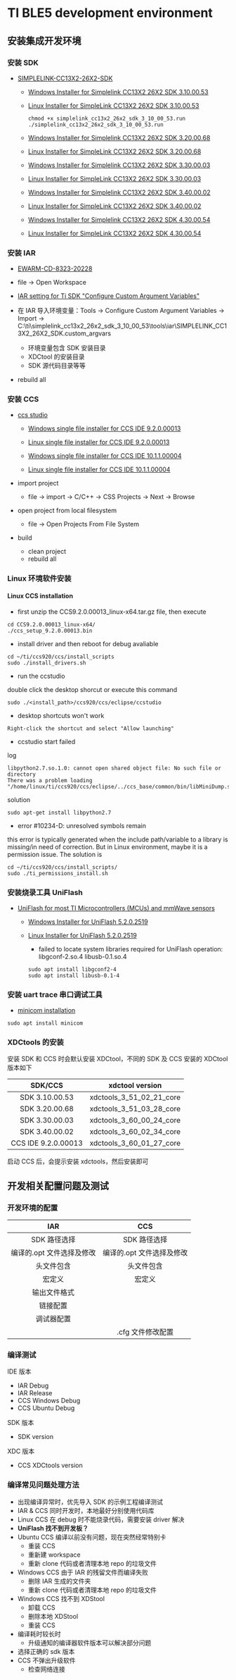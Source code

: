 # TI BLE5 development environment

## 安装集成开发环境

### 安装 SDK

- [SIMPLELINK-CC13X2-26X2-SDK](http://www.ti.com/tool/download/SIMPLELINK-CC13X2-26X2-SDK)

  - [Windows Installer for Simplelink CC13X2 26X2 SDK 3.10.00.53](https://www.ti.com/licreg/docs/swlicexportcontrol.tsp?form_type=2&prod_no=simplelink_cc13x2_26x2_sdk_3_10_00_53.exe&ref_url=http://software-dl.ti.com/simplelink/esd/simplelink_cc13x2_26x2_sdk/3.10.00.53)

  - [Linux Installer for SimpleLink CC13X2 26X2 SDK 3.10.00.53](https://www.ti.com/licreg/docs/swlicexportcontrol.tsp?form_type=2&prod_no=simplelink_cc13x2_26x2_sdk_3_10_00_53.run&ref_url=http://software-dl.ti.com/simplelink/esd/simplelink_cc13x2_26x2_sdk/3.10.00.53)

    ```shell
    chmod +x simplelink_cc13x2_26x2_sdk_3_10_00_53.run
    ./simplelink_cc13x2_26x2_sdk_3_10_00_53.run
    ```

  - [Windows Installer for Simplelink CC13X2 26X2 SDK 3.20.00.68](https://www.ti.com/licreg/docs/swlicexportcontrol.tsp?form_type=2&prod_no=simplelink_cc13x2_26x2_sdk_3_20_00_68.exe&ref_url=http://software-dl.ti.com/simplelink/esd/simplelink_cc13x2_26x2_sdk/3.20.00.68)

  - [Linux Installer for SimpleLink CC13X2 26X2 SDK 3.20.00.68](https://www.ti.com/licreg/docs/swlicexportcontrol.tsp?form_type=2&prod_no=simplelink_cc13x2_26x2_sdk_3_20_00_68.run&ref_url=http://software-dl.ti.com/simplelink/esd/simplelink_cc13x2_26x2_sdk/3.20.00.68)

  - [Windows Installer for Simplelink CC13X2 26X2 SDK 3.30.00.03](https://www.ti.com/licreg/docs/swlicexportcontrol.tsp?form_type=2&prod_no=simplelink_cc13x2_26x2_sdk_3_30_00_03.exe&ref_url=http://software-dl.ti.com/simplelink/esd/simplelink_cc13x2_26x2_sdk/3.30.00.03)

  - [Linux Installer for SimpleLink CC13X2 26X2 SDK 3.30.00.03](https://www.ti.com/licreg/docs/swlicexportcontrol.tsp?form_type=2&prod_no=simplelink_cc13x2_26x2_sdk_3_30_00_03.run&ref_url=http://software-dl.ti.com/simplelink/esd/simplelink_cc13x2_26x2_sdk/3.30.00.03)

  - [Windows Installer for Simplelink CC13X2 26X2 SDK 3.40.00.02](https://www.ti.com/licreg/docs/swlicexportcontrol.tsp?form_type=2&prod_no=simplelink_cc13x2_26x2_sdk_3_40_00_02.exe&ref_url=http://software-dl.ti.com/simplelink/esd/simplelink_cc13x2_26x2_sdk/3.40.00.02)

  - [Linux Installer for SimpleLink CC13X2 26X2 SDK 3.40.00.02](https://www.ti.com/licreg/docs/swlicexportcontrol.tsp?form_type=2&prod_no=simplelink_cc13x2_26x2_sdk_3_40_00_02.run&ref_url=http://software-dl.ti.com/simplelink/esd/simplelink_cc13x2_26x2_sdk/3.40.00.02)

  - [Windows Installer for Simplelink CC13X2 26X2 SDK 4.30.00.54](https://www.ti.com/licreg/docs/swlicexportcontrol.tsp?form_type=2&prod_no=simplelink_cc13x2_26x2_sdk_4_30_00_54.exe&ref_url=http://software-dl.ti.com/simplelink/esd/simplelink_cc13x2_26x2_sdk/4.30.00.54)

  - [Linux Installer for SimpleLink CC13X2 26X2 SDK 4.30.00.54](https://www.ti.com/licreg/docs/swlicexportcontrol.tsp?form_type=2&prod_no=simplelink_cc13x2_26x2_sdk_4_30_00_54.run&ref_url=http://software-dl.ti.com/simplelink/esd/simplelink_cc13x2_26x2_sdk/4.30.00.54)

### 安装 IAR

- [EWARM-CD-8323-20228](https://www.iar.com/iar-embedded-workbench/#!?architecture=Arm)

- file -> Open Workspace

- [IAR setting for Ti SDK "Configure Custom Argument Variables"](http://dev.ti.com/tirex/explore/content/simplelink_cc13x2_26x2_sdk_3_20_00_68/docs/simplelink_mcu_sdk/html/quickstart-guide/ble5-quick-start.html#using-ble5-stack-projects-with-iar)

- 在 IAR 导入环境变量：Tools -> Configure Custom Argument Variables -> Import -> C:\ti\simplelink_cc13x2_26x2_sdk_3_10_00_53\tools\iar\SIMPLELINK_CC13X2_26X2_SDK.custom_argvars

  - 环境变量包含 SDK 安装目录
  - XDCtool 的安装目录
  - SDK 源代码目录等等

- rebuild all

### 安装 CCS

- [ccs studio](http://www.ti.com/tool/download/CCSTUDIO)

  - [Windows single file installer for CCS IDE 9.2.0.00013](http://software-dl.ti.com/ccs/esd/CCSv9/CCS_9_2_0/exports/CCS9.2.0.00013_win64.zip)

  - [Linux single file installer for CCS IDE 9.2.0.00013](http://software-dl.ti.com/ccs/esd/CCSv9/CCS_9_2_0/exports/CCS9.2.0.00013_linux-x64.tar.gz)

  - [Windows single file installer for CCS IDE 10.1.1.00004](https://software-dl.ti.com/ccs/esd/CCSv10/CCS_10_1_1/exports/CCS10.1.1.00004_win64.zip)

  - [Linux single file installer for CCS IDE 10.1.1.00004](https://software-dl.ti.com/ccs/esd/CCSv10/CCS_10_1_1/exports/CCS10.1.1.00004_linux-x64.tar.gz)

- import project
  - file -> import -> C/C++ -> CSS Projects -> Next -> Browse
- open project from local filesystem
  - file -> Open Projects From File System
- build
  - clean project
  - rebuild all

### Linux 环境软件安装

#### Linux CCS installation

- first unzip the CCS9.2.0.00013_linux-x64.tar.gz file, then execute

```shell
cd CCS9.2.0.00013_linux-x64/
./ccs_setup_9.2.0.00013.bin
```

- install driver and then reboot for debug avaliable

```shell
cd ~/ti/ccs920/ccs/install_scripts
sudo ./install_drivers.sh
```

- run the ccstudio

double click the desktop shorcut or execute this command

```shell
sudo ./<install_path>/ccs920/ccs/eclipse/ccstudio
```

- desktop shortcuts won't work

`Right-click the shortcut and select "Allow launching"`

- ccstudio start failed

log

```shell
libpython2.7.so.1.0: cannot open shared object file: No such file or directory
There was a problem loading "/home/linux/ti/ccs920/ccs/eclipse/../ccs_base/common/bin/libMiniDump.so".
```

solution

```shell
sudo apt-get install libpython2.7
```

- error #10234-D: unresolved symbols remain

this error is typically generated when the include path/variable to a library is missing/in need of correction.
But in Linux environment, maybe it is a permission issue.
The solution is

```shell
cd ~/ti/ccs920/ccs/install_scripts/
sudo ./ti_permissions_install.sh
```

### 安装烧录工具 UniFlash

- [UniFlash for most TI Microcontrollers (MCUs) and mmWave sensors](https://www.ti.com/tool/download/UNIFLASH)

  - [Windows Installer for UniFlash 5.2.0.2519](http://software-dl.ti.com/ccs/esd/uniflash/uniflash_sl.5.2.0.2519.exe)
  - [Linux Installer for UniFlash 5.2.0.2519](http://software-dl.ti.com/ccs/esd/uniflash/uniflash_sl.5.2.0.2519.run)

    - failed to locate system libraries required for UniFlash operation: libgconf-2.so.4 libusb-0.1.so.4

    ```shell
    sudo apt install libgconf2-4
    sudo apt install libusb-0.1-4
    ```

### 安装 uart trace 串口调试工具

- [minicom installation](minicon使用方法.md)

```shell
sudo apt install minicom
```

### XDCtools 的安装

安装 SDK 和 CCS 时会默认安装 XDCtool，不同的 SDK 及 CCS 安装的 XDCtool 版本如下

|       SDK/CCS       |     xdctool version      |
| :-----------------: | :----------------------: |
|   SDK 3.10.00.53    | xdctools_3_51_02_21_core |
|   SDK 3.20.00.68    | xdctools_3_51_03_28_core |
|   SDK 3.30.00.03    | xdctools_3_60_00_24_core |
|   SDK 3.40.00.02    | xdctools_3_60_02_34_core |
| CCS IDE 9.2.0.00013 | xdctools_3_60_01_27_core |

启动 CCS 后，会提示安装 xdctools，然后安装即可

## 开发相关配置问题及测试

### 开发环境的配置

|            IAR            |            CCS            |
| :-----------------------: | :-----------------------: |
|       SDK 路径选择        |       SDK 路径选择        |
| 编译的.opt 文件选择及修改 | 编译的.opt 文件选择及修改 |
|        头文件包含         |        头文件包含         |
|          宏定义           |          宏定义           |
|       输出文件格式        |                           |
|         链接配置          |                           |
|        调试器配置         |                           |
|                           |     .cfg 文件修改配置     |

### 编译测试

IDE 版本

- IAR Debug
- IAR Release
- CCS Windows Debug
- CCS Ubuntu Debug

SDK 版本

- SDK version

XDC 版本

- CCS XDCtools version

### 编译常见问题处理方法

- 出现编译异常时，优先导入 SDK 的示例工程编译测试
- IAR & CCS 同时开发时，本地最好分别使用代码库
- Linux CCS 在 debug 时不能烧录代码，需要安装 driver 解决
- **UniFlash 找不到开发板？**
- Ubuntu CCS 编译以前没有问题，现在突然经常特别卡
  - 重装 CCS
  - 重新建 workspace
  - 重新 clone 代码或者清理本地 repo 的垃圾文件
- Windows CCS 由于 IAR 的残留文件而编译失败
  - 删除 IAR 生成的文件夹
  - 重新 clone 代码或者清理本地 repo 的垃圾文件
- Windows CCS 找不到 XDStool
  - 卸载 CCS
  - 删除本地 XDStool
  - 重装 CCS
- 编译耗时较长时
  - 升级通知的编译器软件版本可以解决部分问题
- 选择正确的 sdk 版本
- CCS 不弹出升级软件
  - 检查网络连接
